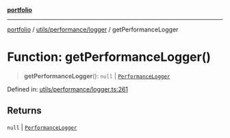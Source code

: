 [**portfolio**](../../../../README.md)

***

[portfolio](../../../../modules.md) / [utils/performance/logger](../README.md) / getPerformanceLogger

# Function: getPerformanceLogger()

> **getPerformanceLogger**(): `null` \| [`PerformanceLogger`](../classes/PerformanceLogger.md)

Defined in: [utils/performance/logger.ts:261](https://github.com/tnorlund/Portfolio/blob/0c1ec22948cc2180aa46f165411bb581e3d72c8d/portfolio/utils/performance/logger.ts#L261)

## Returns

`null` \| [`PerformanceLogger`](../classes/PerformanceLogger.md)
